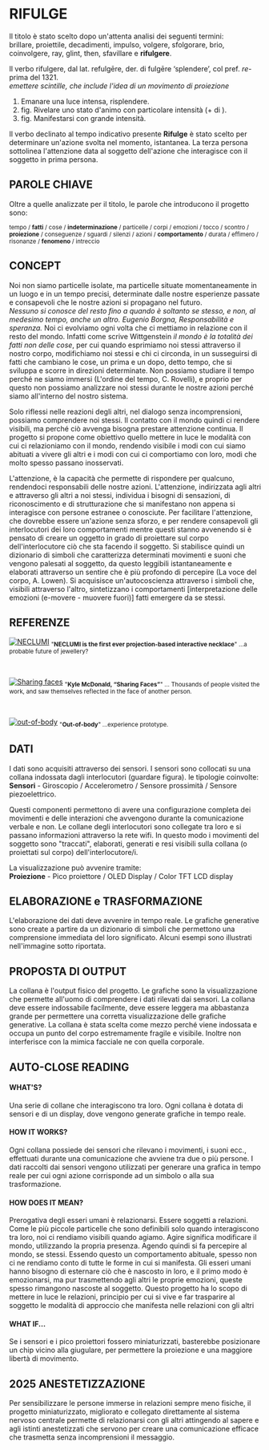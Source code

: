 # RIFULGE
Il titolo è stato scelto dopo un'attenta analisi dei seguenti termini: <br>
brillare, proiettile, decadimenti, impulso, volgere, sfolgorare, brio, coinvolgere, ray, glint, then, sfavillare e  **rifulgere**.<br>

Il verbo rifulgere, dal lat. refulgēre, der. di fulgēre ‘splendere’, col pref. *re-* prima del 1321.<br>
*emettere scintille, che include l'idea di un movimento di proiezione*<br>

1. Emanare una luce intensa, risplendere.<br>
2. fig. Rivelare uno stato d'animo con particolare intensità (+ di ).<br>
3. fig. Manifestarsi con grande intensità.<br>

Il verbo declinato al tempo indicativo presente **Rifulge** è stato scelto per determinare un'azione svolta nel momento, istantanea.
La terza persona sottolinea l'attenzione data al soggetto dell'azione che interagisce con il soggetto in prima persona.

## PAROLE CHIAVE
Oltre a quelle analizzate per il titolo, le parole che introducono il progetto sono:

<sub>tempo / 
**fatti** / 
cose / 
**indeterminazione** / 
particelle / 
corpi / 
emozioni / 
tocco / 
scontro / 
**proiezione** / 
conseguenze / 
sguardi / 
silenzi / 
azioni / 
**comportamento** / 
durata / 
effimero / 
risonanze / 
**fenomeno** / 
intreccio
</sub>

## CONCEPT
Noi non siamo particelle isolate, ma particelle situate momentaneamente in un luogo e in un tempo precisi, determinate dalle nostre esperienze passate e consapevoli che le nostre azioni si propagano nel futuro. <br>
*Nessuno si conosce del resto fino a quando è soltanto se stesso, e non, al medesimo tempo, anche un altro. Eugenio Borgna, Responsabilità e speranza.* Noi ci evolviamo ogni volta che ci mettiamo in relazione con il resto del mondo. Infatti come scrive Wittgenstein *il mondo è la totalità dei fatti non delle cose*, per cui quando esprimiamo noi stessi attraverso il nostro corpo, modifichiamo noi stessi e chi ci circonda, in un susseguirsi di fatti che cambiano le cose, un prima e un dopo, detto tempo, che si sviluppa e scorre in direzioni determinate. 
Non possiamo studiare il tempo perché ne siamo immersi (L'ordine del tempo, C. Rovelli), e proprio per questo non possiamo analizzare noi stessi durante le nostre azioni perché siamo all'interno del nostro sistema. 

Solo riflessi nelle reazioni degli altri, nel dialogo senza incomprensioni, possiamo comprendere noi stessi.
Il contatto con il mondo quindi ci rendere visibili, ma perché ciò avvenga bisogna prestare attenzione continua.
Il progetto si propone come obiettivo quello mettere in luce le modalità con cui ci relazioniamo con il mondo, rendendo visibile i modi con cui siamo abituati a vivere gli altri e i modi con cui ci comportiamo con loro, modi che molto spesso passano inosservati. 

L'attenzione, è la capacità che permette di rispondere per qualcuno, rendendoci responsabili delle nostre azioni. 
L'attenzione, indirizzata agli altri e attraverso gli altri a noi stessi, individua i bisogni di sensazioni, di riconoscimento e di strutturazione che si manifestano non appena si interagisce con persone estranee o conosciute. 
Per facilitare l'attenzione, che dovrebbe essere un'azione senza sforzo, e per rendere consapevoli gli interlocutori dei loro comportamenti mentre questi stanno avvenendo si è pensato di creare un oggetto in grado di proiettare sul corpo dell'interlocutore ciò che sta facendo il soggetto. Si stabilisce quindi un dizionario di simboli che caratterizza determinati movimenti e suoni che vengono palesati al soggetto, da questo leggibili istantaneamente e elaborati attraverso un sentire che è più profondo di percepire (La voce del corpo, A. Lowen). Si acquisisce un'autocoscienza attraverso i simboli che, visibili attraverso l'altro, sintetizzano i comportamenti [interpretazione delle emozioni (e-movere - muovere fuori)] fatti emergere da se stessi.




## REFERENZE
[![NECLUMI](http://pangenerator.com/wp-content/uploads/2017/05/movi2-1.jpg)](https://vimeo.com/110207736)
<sub>"**NECLUMI is the first ever projection-based interactive necklace**" ...a probable future
of jewellery?</sub>

<br>

[![Sharing faces](http://www.creativeapplications.net/wp-content/uploads/2014/08/sharingfaces2.jpg)](http://www.creativeapplications.net/openframeworks/sharing-faces-seeing-yourself-reflected-in-the-image-of-others/)
<sub>"**Kyle McDonald, “Sharing Faces”**" ... Thousands of people visited the work, and saw themselves reflected in the face of another person.</sub>

<br>

[![out-of-body](http://frnkwz.de/images/project_images/faithcondition_01.jpg)](http://frnkwz.de/#project-faithcondition)
<sub>"**Out-of-body**" ...experience prototype.</sub>
<br>

## DATI
I dati sono acquisiti attraverso dei sensori. I sensori sono collocati su una collana indossata dagli interlocutori (guardare figura).
le tipologie coinvolte: <br>
**Sensori** - 
Giroscopio / 
Accelerometro / 
Sensore prossimità /
Sensore piezoelettrico.

Questi componenti permettono di avere una configurazione completa dei movimenti e delle interazioni che avvengono durante la comunicazione verbale e non. Le collane degli interlocutori sono collegate tra loro e si passano informazioni attraverso la rete wifi. In questo modo i movimenti del soggetto sono "traccati", elaborati, generati e resi visibili sulla collana (o proiettati sul corpo) dell'interlocutore/i. 

La visualizzazione può avvenire tramite:<br>
**Proiezione** - 
Pico proiettore / 
OLED Display / 
Color TFT LCD display

## ELABORAZIONE e TRASFORMAZIONE
L'elaborazione dei dati deve avvenire in tempo reale. Le grafiche generative sono create a partire da un dizionario di simboli che permettono una comprensione immediata del loro significato. Alcuni esempi sono illustrati nell'immagine sotto riportata.


## PROPOSTA DI OUTPUT
La collana è l'output fisico del progetto. Le grafiche sono la visualizzazione che permette all'uomo di comprendere i dati rilevati dai sensori. La collana deve essere indossabile facilmente, deve essere leggera ma abbastanza grande per permettere una corretta visualizzazione delle grafiche generative. La collana è stata scelta come mezzo perché viene indossata e occupa un punto del corpo estremamente fragile e visibile. Inoltre non interferisce con la mimica facciale ne con quella corporale.


## AUTO-CLOSE READING
#### WHAT'S?
Una serie di collane che interagiscono tra loro. Ogni collana è dotata di sensori e di un display, dove vengono generate grafiche in tempo reale.

#### HOW IT WORKS?
Ogni collana possiede dei sensori che rilevano i movimenti, i suoni ecc., effettuati durante una comunicazione che avviene tra due o più persone. I dati raccolti dai sensori vengono utilizzati per generare una grafica in tempo reale per cui ogni azione corrisponde ad un simbolo o alla sua trasformazione.

#### HOW DOES IT MEAN? 
Prerogativa degli esseri umani è relazionarsi. Essere soggetti a relazioni. Come le più piccole particelle che sono definibili solo quando interagiscono tra loro, noi ci rendiamo visibili quando agiamo. Agire significa modificare il mondo, utilizzando la propria presenza. Agendo quindi si fa percepire al mondo, se stessi. Essendo questo un comportamento abituale, spesso non ci ne rendiamo conto di tutte le forme in cui si manifesta. Gli esseri umani hanno bisogno di esternare ciò che è nascosto in loro, e il primo modo è emozionarsi, ma pur trasmettendo agli altri le proprie emozioni, queste spesso rimangono nascoste al soggetto. Questo progetto ha lo scopo di mettere in luce le relazioni, principio per cui si vive e far trasparire al soggetto le modalità di approccio che manifesta nelle relazioni con gli altri

#### WHAT IF...
Se i sensori e i pico proiettori fossero miniaturizzati, basterebbe posizionare un chip vicino alla giugulare, per permettere la proiezione e una maggiore libertà di movimento.


## 2025 ANESTETIZZAZIONE
Per sensibilizzare le persone immerse in relazioni sempre meno fisiche, il progetto miniaturizzato, migliorato e collegato direttamente al sistema nervoso centrale permette di relazionarsi con gli altri attingendo al sapere e agli istinti anestetizzati che servono per creare una comunicazione efficace che trasmetta senza incomprensioni il messaggio.
